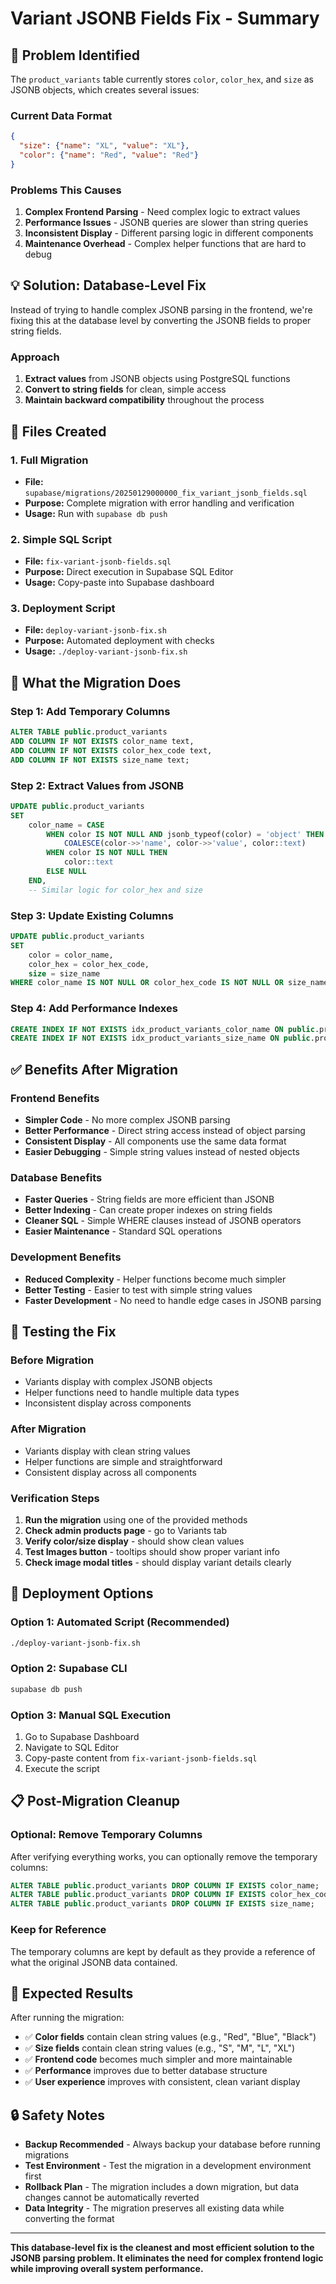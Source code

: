# Variant JSONB Fields Fix - Summary

## **🎯 Problem Identified**

The `product_variants` table currently stores `color`, `color_hex`, and `size` as JSONB objects, which creates several issues:

### **Current Data Format**
```json
{
  "size": {"name": "XL", "value": "XL"},
  "color": {"name": "Red", "value": "Red"}
}
```

### **Problems This Causes**
1. **Complex Frontend Parsing** - Need complex logic to extract values
2. **Performance Issues** - JSONB queries are slower than string queries
3. **Inconsistent Display** - Different parsing logic in different components
4. **Maintenance Overhead** - Complex helper functions that are hard to debug

## **💡 Solution: Database-Level Fix**

Instead of trying to handle complex JSONB parsing in the frontend, we're fixing this at the database level by converting the JSONB fields to proper string fields.

### **Approach**
1. **Extract values** from JSONB objects using PostgreSQL functions
2. **Convert to string fields** for clean, simple access
3. **Maintain backward compatibility** throughout the process

## **📁 Files Created**

### **1. Full Migration**
- **File:** `supabase/migrations/20250129000000_fix_variant_jsonb_fields.sql`
- **Purpose:** Complete migration with error handling and verification
- **Usage:** Run with `supabase db push`

### **2. Simple SQL Script**
- **File:** `fix-variant-jsonb-fields.sql`
- **Purpose:** Direct execution in Supabase SQL Editor
- **Usage:** Copy-paste into Supabase dashboard

### **3. Deployment Script**
- **File:** `deploy-variant-jsonb-fix.sh`
- **Purpose:** Automated deployment with checks
- **Usage:** `./deploy-variant-jsonb-fix.sh`

## **🔧 What the Migration Does**

### **Step 1: Add Temporary Columns**
```sql
ALTER TABLE public.product_variants 
ADD COLUMN IF NOT EXISTS color_name text,
ADD COLUMN IF NOT EXISTS color_hex_code text,
ADD COLUMN IF NOT EXISTS size_name text;
```

### **Step 2: Extract Values from JSONB**
```sql
UPDATE public.product_variants 
SET 
    color_name = CASE 
        WHEN color IS NOT NULL AND jsonb_typeof(color) = 'object' THEN
            COALESCE(color->>'name', color->>'value', color::text)
        WHEN color IS NOT NULL THEN
            color::text
        ELSE NULL
    END,
    -- Similar logic for color_hex and size
```

### **Step 3: Update Existing Columns**
```sql
UPDATE public.product_variants 
SET 
    color = color_name,
    color_hex = color_hex_code,
    size = size_name
WHERE color_name IS NOT NULL OR color_hex_code IS NOT NULL OR size_name IS NOT NULL;
```

### **Step 4: Add Performance Indexes**
```sql
CREATE INDEX IF NOT EXISTS idx_product_variants_color_name ON public.product_variants(color_name);
CREATE INDEX IF NOT EXISTS idx_product_variants_size_name ON public.product_variants(size_name);
```

## **✅ Benefits After Migration**

### **Frontend Benefits**
- **Simpler Code** - No more complex JSONB parsing
- **Better Performance** - Direct string access instead of object parsing
- **Consistent Display** - All components use the same data format
- **Easier Debugging** - Simple string values instead of nested objects

### **Database Benefits**
- **Faster Queries** - String fields are more efficient than JSONB
- **Better Indexing** - Can create proper indexes on string fields
- **Cleaner SQL** - Simple WHERE clauses instead of JSONB operators
- **Easier Maintenance** - Standard SQL operations

### **Development Benefits**
- **Reduced Complexity** - Helper functions become much simpler
- **Better Testing** - Easier to test with simple string values
- **Faster Development** - No need to handle edge cases in JSONB parsing

## **🧪 Testing the Fix**

### **Before Migration**
- Variants display with complex JSONB objects
- Helper functions need to handle multiple data types
- Inconsistent display across components

### **After Migration**
- Variants display with clean string values
- Helper functions are simple and straightforward
- Consistent display across all components

### **Verification Steps**
1. **Run the migration** using one of the provided methods
2. **Check admin products page** - go to Variants tab
3. **Verify color/size display** - should show clean values
4. **Test Images button** - tooltips should show proper variant info
5. **Check image modal titles** - should display variant details clearly

## **🚀 Deployment Options**

### **Option 1: Automated Script (Recommended)**
```bash
./deploy-variant-jsonb-fix.sh
```

### **Option 2: Supabase CLI**
```bash
supabase db push
```

### **Option 3: Manual SQL Execution**
1. Go to Supabase Dashboard
2. Navigate to SQL Editor
3. Copy-paste content from `fix-variant-jsonb-fields.sql`
4. Execute the script

## **📋 Post-Migration Cleanup**

### **Optional: Remove Temporary Columns**
After verifying everything works, you can optionally remove the temporary columns:
```sql
ALTER TABLE public.product_variants DROP COLUMN IF EXISTS color_name;
ALTER TABLE public.product_variants DROP COLUMN IF EXISTS color_hex_code;
ALTER TABLE public.product_variants DROP COLUMN IF EXISTS size_name;
```

### **Keep for Reference**
The temporary columns are kept by default as they provide a reference of what the original JSONB data contained.

## **🎯 Expected Results**

After running the migration:
- ✅ **Color fields** contain clean string values (e.g., "Red", "Blue", "Black")
- ✅ **Size fields** contain clean string values (e.g., "S", "M", "L", "XL")
- ✅ **Frontend code** becomes much simpler and more maintainable
- ✅ **Performance** improves due to better database structure
- ✅ **User experience** improves with consistent, clean variant display

## **🔒 Safety Notes**

- **Backup Recommended** - Always backup your database before running migrations
- **Test Environment** - Test the migration in a development environment first
- **Rollback Plan** - The migration includes a down migration, but data changes cannot be automatically reverted
- **Data Integrity** - The migration preserves all existing data while converting the format

---

**This database-level fix is the cleanest and most efficient solution to the JSONB parsing problem. It eliminates the need for complex frontend logic while improving overall system performance.**

